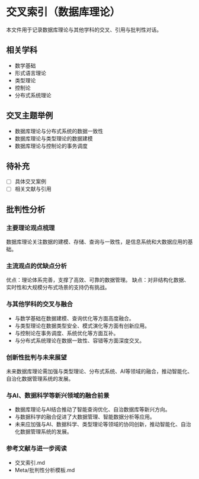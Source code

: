 # 交叉索引（数据库理论）

本文件用于记录数据库理论与其他学科的交叉、引用与批判性对话。

## 相关学科

- 数学基础
- 形式语言理论
- 类型理论
- 控制论
- 分布式系统理论

## 交叉主题举例

- 数据库理论与分布式系统的数据一致性
- 数据库理论与类型理论的数据建模
- 数据库理论与控制论的事务调度

## 待补充

- [ ] 具体交叉案例
- [ ] 相关文献与引用

## 批判性分析

### 主要理论观点梳理

数据库理论关注数据的建模、存储、查询与一致性，是信息系统和大数据应用的基础。

### 主流观点的优缺点分析

优点：理论体系完善，支撑了高效、可靠的数据管理。
缺点：对非结构化数据、实时性和大规模分布式场景的支持仍有挑战。

### 与其他学科的交叉与融合

- 与数学基础在数据建模、查询优化等方面高度融合。
- 与类型理论在数据类型安全、模式演化等方面有创新应用。
- 与控制论在事务调度、系统优化等方面互补。
- 与分布式系统理论在数据一致性、容错等方面深度交叉。

### 创新性批判与未来展望

未来数据库理论需加强与类型理论、分布式系统、AI等领域的融合，推动智能化、自治化数据管理系统的发展。

### 与AI、数据科学等新兴领域的融合前景
- 数据库理论与AI结合推动了智能查询优化、自治数据库等新兴方向。
- 与数据科学的融合促进了大数据管理、智能数据分析等应用。
- 未来应加强与AI、数据科学、类型理论等领域的协同创新，推动智能化、自治化数据管理系统的发展。

### 参考文献与进一步阅读

- 交叉索引.md
- Meta/批判性分析模板.md
